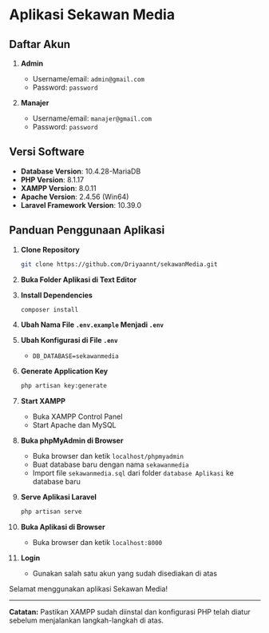 # Aplikasi Sekawan Media

## Daftar Akun

1. **Admin**
    - Username/email: `admin@gmail.com`
    - Password: `password`

2. **Manajer**
    - Username/email: `manajer@gmail.com`
    - Password: `password`

## Versi Software

- **Database Version**: 10.4.28-MariaDB
- **PHP Version**: 8.1.17
- **XAMPP Version**: 8.0.11
- **Apache Version**: 2.4.56 (Win64)
- **Laravel Framework Version**: 10.39.0

## Panduan Penggunaan Aplikasi

1. **Clone Repository**
    ```bash
    git clone https://github.com/Driyaannt/sekawanMedia.git
    ```

2. **Buka Folder Aplikasi di Text Editor**

3. **Install Dependencies**
    ```bash
    composer install
    ```

4. **Ubah Nama File `.env.example` Menjadi `.env`**

5. **Ubah Konfigurasi di File `.env`**
    - `DB_DATABASE=sekawanmedia`

6. **Generate Application Key**
    ```bash
    php artisan key:generate
    ```

7. **Start XAMPP**
    - Buka XAMPP Control Panel
    - Start Apache dan MySQL

8. **Buka phpMyAdmin di Browser**
    - Buka browser dan ketik `localhost/phpmyadmin`
    - Buat database baru dengan nama `sekawanmedia`
    - Import file `sekawanmedia.sql` dari folder `database Aplikasi` ke database baru

9. **Serve Aplikasi Laravel**
    ```bash
    php artisan serve
    ```

10. **Buka Aplikasi di Browser**
    - Buka browser dan ketik `localhost:8000`

11. **Login**
    - Gunakan salah satu akun yang sudah disediakan di atas

Selamat menggunakan aplikasi Sekawan Media!

---

**Catatan:** Pastikan XAMPP sudah diinstal dan konfigurasi PHP telah diatur sebelum menjalankan langkah-langkah di atas.
